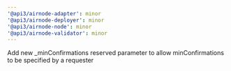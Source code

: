 ```yaml
---
'@api3/airnode-adapter': minor
'@api3/airnode-deployer': minor
'@api3/airnode-node': minor
'@api3/airnode-validator': minor
---
```


Add new \_minConfirmations reserved parameter to allow minConfirmations to be specified by a requester
